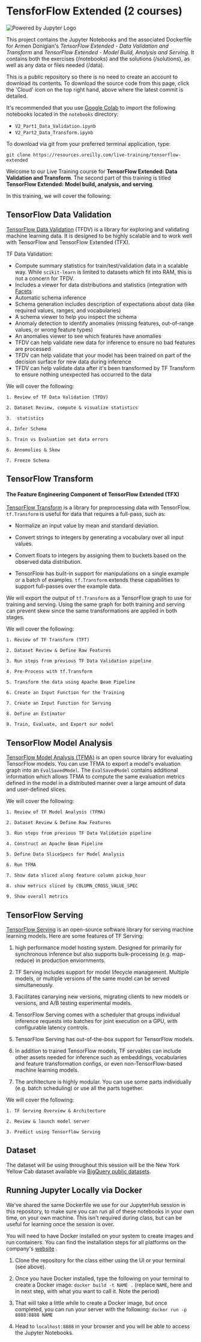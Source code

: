 # TensforFlow Extended (2 courses)
 
![Powered by Jupyter Logo](https://cdn.oreillystatic.com/images/icons/powered_by_jupyter.png)

This project contains the Jupyter Notebooks and the associated Dockerfile for Armen Donigian's _TensorFlow Extended - Data Validation and Transform_ and _TensorFlow Extended - Model Build, Analysis and Serving_. It contains both the exercises (/notebooks) and the solutions (/solutions), as well as any data or files needed (/data).

This is a public repository so there is no need to create an account to download its contents. To download the source code from this page, click the 'Cloud' icon on the top right hand, above where the latest commit is detailed.

It's recommended that you use [Google Colab](https://colab.research.google.com) to import the following notebooks located in the `notebooks` directory:

+ `V2_Part1_Data_Validation.ipynb`
+ `V2_Part2_Data_Transform.ipynb`


To download via git from your preferred terminal application, type: 

```git clone https://resources.oreilly.com/live-training/tensorflow-extended```

Welcome to our Live Training course for **TensorFlow Extended: Data Validation and Transform**. The second part of this training is titled **TensorFlow Extended: Model build, analysis, and serving**.

In this training, we will cover the following:

## TensorFlow Data Validation

[TensorFlow Data Validation](https://github.com/tensorflow/data-validation) (TFDV) is a library for exploring and validating machine learning data. It is designed to be highly scalable and to work well with TensorFlow and TensorFlow Extended (TFX).

TF Data Validation:

+ Compute summary statistics for train/test/validation data in a scalable way. While `scikit-learn` is limited to datasets which fit into RAM, this is not a concern for TFDV.
+ Includes a viewer for data distributions and statistics (integration with [Facets](https://pair-code.github.io/facets/) 
+ Automatic schema inference 
+ Schema generation includes description of expectations about data (like required values, ranges, and vocabularies)
+ A schema viewer to help you inspect the schema
+ Anomaly detection to identify anomalies (missing features, out-of-range values, or wrong feature types)
+ An anomalies viewer to see which features have anomalies
+ TFDV can help validate new data for inference to ensure no bad features are processed
+ TFDV can help validate that your model has been trained on part of the decision surface for new data during inference 
+ TFDV can help validate data after it's been transformed by TF Transform to ensure nothing unexpected has occurred to the data

We will cover the following:

```
1. Review of TF Data Validation (TFDV)

2. Dataset Review, compute & visualize statistics

3.  statistics

4. Infer Schema

5. Train vs Evaluation set data errors

6. Annomolies & Skew

7. Freeze Schema
```

## TensorFlow Transform

#### The Feature Engineering Component of TensorFlow Extended (TFX)

[TensorFlow Transform](https://github.com/tensorflow/transform) is a library for preprocessing data with TensorFlow. `tf.Transform` is useful for data that requires a full-pass, such as:

+ Normalize an input value by mean and standard deviation.

+ Convert strings to integers by generating a vocabulary over all input values.

+ Convert floats to integers by assigning them to buckets based on the observed data distribution.

+ TensorFlow has built-in support for manipulations on a single example or a batch of examples. `tf.Transform` extends these capabilities to support full-passes over the example data.

We will export the output of `tf.Transform` as a TensorFlow graph to use for training and serving. Using the same graph for both training and serving can prevent skew since the same transformations are applied in both stages.

We will cover the following:

```
1. Review of TF Transform (TFT)

2. Dataset Review & Define Raw Features

3. Run steps from previous TF Data Validation pipeline

4. Pre-Process with tf.Transform

5. Transform the data using Apache Beam Pipeline

6. Create an Input Function for the Training

7. Create an Input Function for Serving

8. Define an Estimator 

9. Train, Evaluate, and Export our model
```

## TensorFlow Model Analysis

[TensorFlow Model Analysis (TFMA)](https://github.com/tensorflow/model-analysis) is an open source library for evaluating TensorFlow models. You can use TFMA to export a model's evaluation graph into an `EvalSavedModel`. The `EvalSavedModel` contains additional information which allows TFMA to compute the same evaluation metrics defined in the model in a distributed manner over a large amount of data and user-defined slices.

We will cover the following:

```
1. Review of TF Model Analysis (TFMA)

2. Dataset Review & Define Raw Features

3. Run steps from previous TF Data Validation pipeline

4. Construct an Apache Beam Pipeline

5. Define Data SliceSpecs for Model Analysis

6. Run TFMA

7. Show data sliced along feature column pickup_hour

8. show metrics sliced by COLUMN_CROSS_VALUE_SPEC 

9. Show overall metrics
```

## TensorFlow Serving

[TensorFlow Serving](https://www.tensorflow.org/tfx/serving/) is an open-source software library for serving machine learning models. Here are some features of TF Serving:

1. high performance model hosting system. Designed for primarily for synchronous inference but also supports bulk-processing (e.g. map-reduce) in production enviornments. 

2. TF Serving includes support for model lifecycle management. Multiple models, or multiple versions of the same model can be served simultaneously.
 
3. Facilitates canarying new versions, migrating clients to new models or versions, and A/B testing experimental models.

4. TensorFlow Serving comes with a scheduler that groups individual inference requests into batches for joint execution on a GPU, with configurable latency controls.

5. TensorFlow Serving has out-of-the-box support for TensorFlow models. 

6. In addition to trained TensorFlow models, TF servables can include other assets needed for inference such as embeddings, vocabularies and feature transformation configs, or even non-TensorFlow-based machine learning models.

7. The architecture is highly modular. You can use some parts individually (e.g. batch scheduling) or use all the parts together.  
 
We will cover the following:

```
1. TF Serving Overview & Architecture

2. Review & launch model server

3. Predict using Tensorflow Serving
```

## Dataset

The dataset will be using throughout this session will be the New York Yellow Cab dataset available via [BigQuery public datasets](bigquery-public-data:new_york.tlc_yellow_trips_2016).



## Running Jupyter Locally via Docker

We've shared the same Dockerfile we use for our JupyterHub session in this repository, to make sure you can run all of these notebooks in your own time, on your own machine. This isn't required during class, but can be useful for learning once the session is over.

You will need to have Docker installed on your system to create images and run containers. You can find the installation steps for all platforms on the company's [website](https://docs.docker.com/install/)
.

1) Clone the repository for the class either using the UI or your terminal (see above).

2) Once you have Docker installed, type the following on your terminal to create a Docker image: `docker build -t NAME .` (replace `NAME`, here and in next step, with what you want to call it. Note the period)

3) That will take a little while to create a Docker image, but once completed, you can run your server with the following:
`docker run -p 8888:8888 NAME`

4) Head to `localhost:8888` in your browser and you will be able to access the Jupyter Notebooks.
